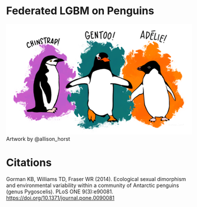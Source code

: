 # Federated LGBM on Penguins

![Alt text](images/penguins.png "three penguins")
Artwork by @allison_horst

# Citations
Gorman KB, Williams TD, Fraser WR (2014). Ecological sexual dimorphism and environmental variability within a community of Antarctic penguins (genus Pygoscelis). PLoS ONE 9(3):e90081. https://doi.org/10.1371/journal.pone.0090081